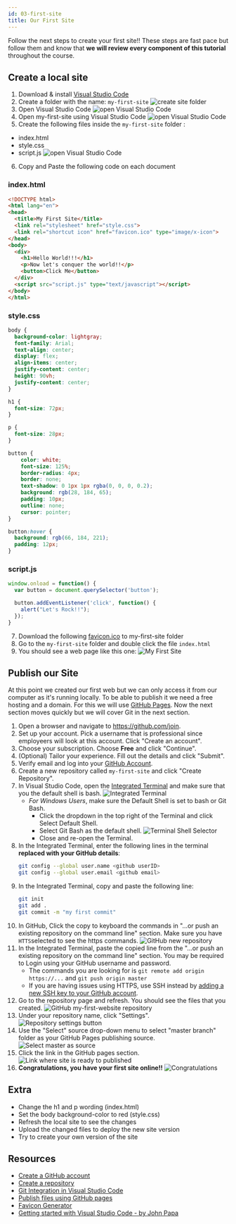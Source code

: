 ```yaml
---
id: 03-first-site
title: Our First Site
---
```


Follow the next steps to create your first site!! These steps are fast pace but follow them and know that __we will review every component of this tutorial__ throughout the course.

## Create a local site

1. Download & install [Visual Studio Code](https://code.visualstudio.com)
2. Create a folder with the name: `my-first-site`
![create site folder](../resources/images/folder.png)
3. Open Visual Studio Code
![open Visual Studio Code](../resources/images/open_folder.png)
4. Open my-first-site using Visual Studio Code
![open Visual Studio Code](../resources/images/open_folder_2.png)
5. Create the following files inside the `my-first-site` folder :
  * index.html
  * style.css
  * script.js
![open Visual Studio Code](../resources/images/create_files.png)
6. Copy and Paste the following code on each document

### index.html
```html
<!DOCTYPE html>
<html lang="en">
<head>
  <title>My First Site</title>
  <link rel="stylesheet" href="style.css">
  <link rel="shortcut icon" href="favicon.ico" type="image/x-icon">
</head>
<body>
  <div>
    <h1>Hello World!!!</h1>
    <p>Now let's conquer the world!!</p>
    <button>Click Me</button>
  </div>
  <script src="script.js" type="text/javascript"></script>
</body>
</html>
```

### style.css
```css
body {
  background-color: lightgray;
  font-family: Arial;
  text-align: center;
  display: flex;
  align-items: center;
  justify-content: center;
  height: 90vh;
  justify-content: center;
}

h1 {
  font-size: 72px;
}

p {
  font-size: 28px;
}

button {
    color: white;
    font-size: 125%;
    border-radius: 4px;
    border: none;
    text-shadow: 0 1px 1px rgba(0, 0, 0, 0.2);
    background: rgb(28, 184, 65);
    padding: 10px;
    outline: none;
    cursor: pointer;
}

button:hover {
  background: rgb(66, 184, 221);
  padding: 12px;
}
```

### script.js
```js
window.onload = function() {
  var button = document.querySelector('button');

  button.addEventListener('click', function() {
    alert("Let's Rock!!");
  });
}
```

7. Download the following [favicon.ico](../resources/icons/favicon.ico) to my-first-site folder
8. Go to the `my-first-site` folder and double click the file `index.html`
9. You should see a web page like this one:
![My First Site](../resources/images/my_first_site.png)

## Publish our Site

At this point we created our first web but we can only access it from our computer as it's running locally.
To be able to publish it we need a free hosting and a domain. For this we will use [GitHub Pages](https://pages.github.com/). Now the next section moves quickly but we will cover Git in the next section.

1. Open a browser and navigate to https://github.com/join.
2. Set up your account. Pick a username that is professional since employeers will look at this account. Click "Create an account". 
3. Choose your subscription. Choose **Free** and click "Continue".
4. (Optional) Tailor your experience. Fill out the details and click "Submit".
5. Verify email and log into your [GitHub Account](https://github.com/login).
6. Create a new repository called `my-first-site` and click "Create Repository".
7. In Visual Studio Code, open the [Integrated Terminal](https://code.visualstudio.com/docs/editor/integrated-terminal) and make sure that you the default shell is bash. ![Integrated Terminal](../resources/images/first-site/terminal.png)
    * _For Windows Users_, make sure the Default Shell is set to bash or Git Bash. 
      * Click the dropdown in the top right of the Terminal and click Select Default Shell.
      * Select Git Bash as the default shell. ![Terminal Shell Selector](../resources/images/first-site/terminal2.png)
      * Close and re-open the Terminal.
8. In the Integrated Terminal, enter the following lines in the terminal __replaced with your GitHub details__:
    ```bash
    git config --global user.name <github userID>
    git config --global user.email <github email>
    ```
9. In the Integrated Terminal, copy and paste the following line:
    ```bash
    git init
    git add .
    git commit -m "my first commit"
    ```
10. In GitHub, Click the copy to keyboard the commands in "…or push an existing repository on the command line" section. Make sure you have `HTTS`selected to see the https commands. ![GitHub new repository](../resources/images/first-site/github1.png)
11. In the Integrated Terminal, paste the copied line from the "…or push an existing repository on the command line" section. You may be required to Login using your GitHub username and password.
    * The commands you are looking for is `git remote add origin https://...` and `git push origin master`
    * If you are having issues using HTTPS, use SSH instead by [adding a new SSH key to your GitHub account](https://help.github.com/en/enterprise/2.15/user/articles/adding-a-new-ssh-key-to-your-github-account).
12. Go to the repository page and refresh. You should see the files that you created. ![GitHub my-first-website repository](../resources/images/first-site/github2.png)
13. Under your repository name, click "Settings". ![Repository settings button](https://help.github.com/assets/images/help/repository/repo-actions-settings.png)
14. Use the "Select" source drop-down menu to select "master branch" folder as your GitHub Pages publishing source. ![Select master as source](../resources/images/first-site/github3.png)
15. Click the link in the GitHub pages section. ![Link where site is ready to published](../resources/images/first-site/github4.png)
16. **Congratulations, you have your first site online!!**
![Congratulations](../resources/images/congratulations.gif)

## Extra
* Change the h1 and p wording (index.html)
* Set the body background-color to red (style.css)
* Refresh the local site to see the changes
* Upload the changed files to deploy the new site version
* Try to create your own version of the site

## Resources
* [Create a GitHub account](https://github.com/join)
* [Create a repository](https://help.github.com/en/articles/create-a-repo)
* [Git Integration in Visual Studio Code](https://scotch.io/tutorials/git-integration-in-visual-studio-code)
* [Publish files using GitHub pages](https://help.github.com/en/articles/configuring-a-publishing-source-for-github-pages)
* [Favicon Generator](https://www.favicon-generator.org)
* [Getting started with Visual Studio Code - by John Papa](https://johnpapa.net/getting-started-with-visual-studio-code)

